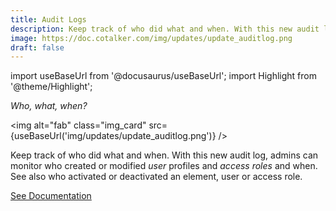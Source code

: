 ```yaml
---
title: Audit Logs
description: Keep track of who did what and when. With this new audit log, admins will be able to monitor who and when created or modified _user_ profiles and _access roles_. 
image: https://doc.cotalker.com/img/updates/update_auditlog.png
draft: false
---
```


import useBaseUrl from '@docusaurus/useBaseUrl'; 
import Highlight from '@theme/Highlight';


<div class="card-demo">
<div class="card">
<div class="card__header">

<span className="hero__subtitle"><em>

Who, what, when?

</em></span>

</div>
<div class="card__image">

<img alt="fab" class="img_card" src={useBaseUrl('img/updates/update_auditlog.png')} />
<br/>

</div>
<div class="card__body">

Keep track of who did what and when. With this new audit log, admins can monitor who created or modified _user_ profiles and _access roles_ and when. See also who activated or deactivated an element, user or access role.

</div>
<div class="card__footer">

<a class ="button button--secondary button--block" href="/docs/documentation/admin/admin_auditlogs">See Documentation</a>
<br/>

</div>
</div>
</div>
